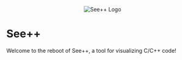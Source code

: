 <p align="center">
  <img src="docs/img/logo.png" alt="See++ Logo"/>
</p>

# See++
Welcome to the reboot of See++, a tool for visualizing C/C++ code!